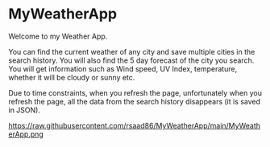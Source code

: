 # MyWeatherApp

Welcome to my Weather App.

You can find the current weather of any city and save multiple cities in the search history. You will also find the 5 day forecast of the city you search. You will get information such as Wind speed, UV Index, temperature, whether it will be cloudy or sunny etc. 

Due to time constraints, when you refresh the page, unfortunately when you refresh the page, all the data from the search history disappears (it is saved in JSON).

https://raw.githubusercontent.com/rsaad86/MyWeatherApp/main/MyWeatherApp.png

